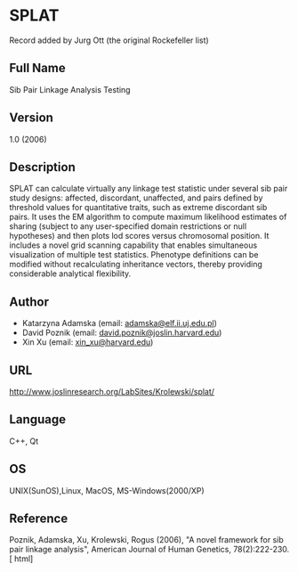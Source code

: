 # SPLAT
Record added by Jurg Ott (the original Rockefeller list)

## Full Name
Sib Pair Linkage Analysis Testing

## Version
1.0 (2006)

## Description
SPLAT can calculate virtually any linkage test statistic under several sib pair study designs: affected, discordant, unaffected, and pairs defined by threshold values for quantitative traits, such as extreme discordant sib pairs. It uses the EM algorithm to compute maximum likelihood estimates of sharing (subject to any user-specified domain restrictions or null hypotheses) and then plots lod scores versus chromosomal position. It includes a novel grid scanning capability that enables simultaneous visualization of multiple test statistics. Phenotype definitions can be modified without recalculating inheritance vectors, thereby providing considerable analytical flexibility.

## Author
* Katarzyna Adamska (email: adamska@elf.ii.uj.edu.pl)
* David Poznik (email: david.poznik@joslin.harvard.edu)
* Xin Xu (email: xin_xu@harvard.edu)

## URL
http://www.joslinresearch.org/LabSites/Krolewski/splat/

## Language
C++, Qt

## OS
UNIX(SunOS),Linux, MacOS, MS-Windows(2000/XP)

## Reference
Poznik, Adamska, Xu, Krolewski, Rogus (2006), "A novel framework for sib pair linkage analysis", American Journal of Human Genetics, 78(2):222-230\. [ html]